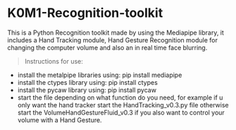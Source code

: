 # K0M1-Recognition-toolkit
 This is a Python Recognition toolkit made by using the Mediapipe library, it includes a Hand Tracking module, Hand Gesture Recognition module for changing the computer volume and also an in real time face blurring.

> Instructions for use:
- install the metalpipe libraries using: pip install mediapipe
- install the ctypes library using: pip install ctypes
- install the pycaw library using: pip install pycaw
- start the file depending on what function do you need, for example if u only want the hand tracker start the HandTracking_v0.3.py file otherwise start the VolumeHandGestureFluid_v0.3 if you also want to control your volume with a Hand Gesture.
